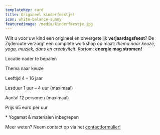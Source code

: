 ```yaml
---
templateKey: card
title: Origineel kinderfeestje!
icon: white-balance-sunny
featuredimage: /media/kinderfeestje.jpg
---
```


Wilt u voor uw kind een origineel en onvergetelijk **verjaardagsfeest**? De Zijderoute verzorgt een complete workshop op maat: _thema naar keuze, yoga, muziek, dans en creativiteit_. Kortom: **energie mag stromen!**

Locatie nader te bepalen

Thema naar keuze

Leeftijd 4 – 16 jaar

Lesduur 1 uur – 4 uur (maximaal)

Aantal 12 personen (maximaal)

Prijs 65 euro per uur

\* Yogamat & materialen inbegrepen

Meer weten? Neem contact op via het [contactformulier!](https://dezijderoute.nl/)
